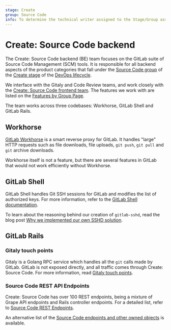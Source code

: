 ```yaml
---
stage: Create
group: Source Code
info: To determine the technical writer assigned to the Stage/Group associated with this page, see https://about.gitlab.com/handbook/product/ux/technical-writing/#assignments
---
```


# Create: Source Code backend

The Create: Source Code backend (BE) team focuses on the GitLab suite of Source Code Management
(SCM) tools. It is responsible for all backend aspects of the product categories
that fall under the [Source Code group](https://about.gitlab.com/handbook/product/categories/#source-code-group)
of the [Create stage](https://about.gitlab.com/handbook/product/categories/#create-stage)
of the [DevOps lifecycle](https://about.gitlab.com/handbook/product/categories/#devops-stages).

We interface with the Gitaly and Code Review teams, and work closely with the
[Create: Source Code frontend team](https://about.gitlab.com/handbook/engineering/development/dev/create/create-source-code-fe/). The features
we work with are listed on the
[Features by Group Page](https://about.gitlab.com/handbook/product/categories/features/#createsource-code-group).

The team works across three codebases: Workhorse, GitLab Shell and GitLab Rails.

## Workhorse

[GitLab Workhorse](../../workhorse/index.md) is a smart reverse proxy for GitLab. It handles "large" HTTP
requests such as file downloads, file uploads, `git push`, `git pull` and `git` archive downloads.

Workhorse itself is not a feature, but there are several features in GitLab
that would not work efficiently without Workhorse.

## GitLab Shell

GitLab Shell handles Git SSH sessions for GitLab and modifies the list of authorized keys.
For more information, refer to the [GitLab Shell documentation](../../gitlab_shell/index.md).

To learn about the reasoning behind our creation of `gitlab-sshd`, read the blog post
[Why we implemented our own SSHD solution](https://about.gitlab.com/blog/2022/08/17/why-we-have-implemented-our-own-sshd-solution-on-gitlab-sass/).

## GitLab Rails

### Gitaly touch points

Gitaly is a Golang RPC service which handles all the `git` calls made by GitLab.
GitLab is not exposed directly, and all traffic comes through Create: Source Code.
For more information, read [Gitaly touch points](gitaly_touch_points.md).

### Source Code REST API Endpoints

Create: Source Code has over 100 REST endpoints, being a mixture of Grape API endpoints and Rails controller endpoints.
For a detailed list, refer to [Source Code REST Endpoints](rest_endpoints.md).

An alternative list of the [Source Code endpoints and other owned objects](https://gitlab-com.gitlab.io/gl-infra/platform/stage-groups-index/source-code.html) is available.
